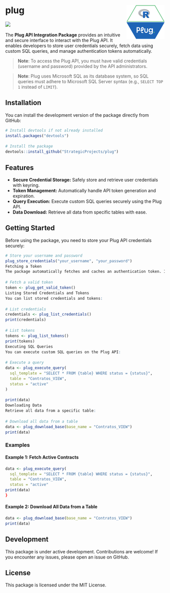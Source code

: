 
<!-- README.md is generated from README.Rmd. Please edit that file -->

# plug <a href="https://monitoramento.sepe.pe.gov.br/plug/"><img src="man/figures/logo.png" align="right" height="108" alt="plug website" /></a>

<!-- badges: start -->

![](https://img.shields.io/badge/devel%20version-0.1.0-blue.svg)
<!-- badges: end -->

The **Plug API Integration Package** provides an intuitive and secure
interface to interact with the Plug API. It enables developers to store
user credentials securely, fetch data using custom SQL queries, and
manage authentication tokens automatically.

> **Note**: To access the Plug API, you must have valid credentials
> (username and password) provided by the API administrators.

> **Note**: Plug uses Microsoft SQL as its database system, so SQL
> queries must adhere to Microsoft SQL Server syntax (e.g.,
> `SELECT TOP 1` instead of `LIMIT`).

## Installation

You can install the development version of the package directly from
GitHub:

``` r
# Install devtools if not already installed
install.packages("devtools")

# Install the package
devtools::install_github("StrategicProjects/plug")
```

## Features

- **Secure Credential Storage:** Safely store and retrieve user
  credentials with keyring.
- **Token Management:** Automatically handle API token generation and
  expiration.
- **Query Execution:** Execute custom SQL queries securely using the
  Plug API.
- **Data Download:** Retrieve all data from specific tables with ease.

## Getting Started

Before using the package, you need to store your Plug API credentials
securely:

``` r
# Store your username and password
plug_store_credentials("your_username", "your_password")
Fetching a Token
The package automatically fetches and caches an authentication token. If you need to retrieve it manually, use:

# Fetch a valid token
token <- plug_get_valid_token()
Listing Stored Credentials and Tokens
You can list stored credentials and tokens:

# List credentials
credentials <- plug_list_credentials()
print(credentials)

# List tokens
tokens <- plug_list_tokens()
print(tokens)
Executing SQL Queries
You can execute custom SQL queries on the Plug API:

# Execute a query
data <- plug_execute_query(
  sql_template = "SELECT * FROM {table} WHERE status = {status}",
  table = "Contratos_VIEW",
  status = "active"
)

print(data)
Downloading Data
Retrieve all data from a specific table:

# Download all data from a table
data <- plug_download_base(base_name = "Contratos_VIEW")
print(data)
```

### Examples

#### Example 1: Fetch Active Contracts

``` r
data <- plug_execute_query(
  sql_template = "SELECT * FROM {table} WHERE status = {status}",
  table = "Contratos_VIEW",
  status = "active"
print(data)
}
```

#### Example 2: Download All Data from a Table

``` r
data <- plug_download_base(base_name = "Contratos_VIEW")
print(data)
```

## Development

This package is under active development. Contributions are welcome! If
you encounter any issues, please open an issue on GitHub.

## License

This package is licensed under the MIT License.
